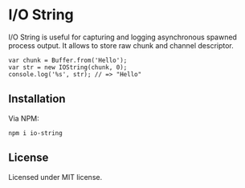 # I/O String

I/O String is useful for capturing and logging asynchronous spawned process
output. It allows to store raw chunk and channel descriptor.

```
var chunk = Buffer.from('Hello');
var str = new IOString(chunk, 0);
console.log('%s', str); // => "Hello"
```

## Installation

Via NPM:

```shell
npm i io-string
```

## License

Licensed under MIT license.
